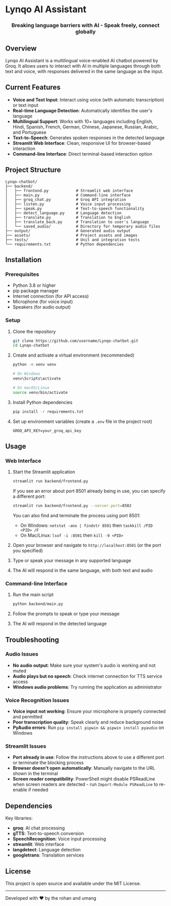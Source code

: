 # Lynqo AI Assistant

<div align="center">
  <h3>Breaking language barriers with AI - Speak freely, connect globally</h3>
</div>

## Overview

Lynqo AI Assistant is a multilingual voice-enabled AI chatbot powered by Groq. It allows users to interact with AI in multiple languages through both text and voice, with responses delivered in the same language as the input.

## Current Features

- **Voice and Text Input**: Interact using voice (with automatic transcription) or text input
- **Real-time Language Detection**: Automatically identifies the user's language
- **Multilingual Support**: Works with 10+ languages including English, Hindi, Spanish, French, German, Chinese, Japanese, Russian, Arabic, and Portuguese
- **Text-to-Speech**: Generates spoken responses in the detected language
- **Streamlit Web Interface**: Clean, responsive UI for browser-based interaction
- **Command-line Interface**: Direct terminal-based interaction option

## Project Structure

```
Lynqo-chatbot/
├── backend/
│   ├── frontend.py            # Streamlit web interface
│   ├── main.py                # Command-line interface
│   ├── groq_chat.py           # Groq API integration
│   ├── listen.py              # Voice input processing
│   ├── speak.py               # Text-to-speech functionality
│   ├── detect_language.py     # Language detection
│   ├── translate.py           # Translation to English
│   ├── translate_back.py      # Translation to user's language
│   └── saved_audio/           # Directory for temporary audio files
├── output/                    # Generated audio output
├── assets/                    # Project assets and images
├── tests/                     # Unit and integration tests
└── requirements.txt           # Python dependencies
```

## Installation

### Prerequisites

- Python 3.8 or higher
- pip package manager
- Internet connection (for API access)
- Microphone (for voice input)
- Speakers (for audio output)

### Setup

1. Clone the repository
   ```bash
   git clone https://github.com/username/Lynqo-chatbot.git
   cd Lynqo-chatbot
   ```

2. Create and activate a virtual environment (recommended)
   ```bash
   python -m venv venv
   
   # On Windows
   venv\Scripts\activate
   
   # On macOS/Linux
   source venv/bin/activate
   ```

3. Install Python dependencies
   ```bash
   pip install -r requirements.txt
   ```

4. Set up environment variables (create a `.env` file in the project root)
   ```
   GROQ_API_KEY=your_groq_api_key
   ```

## Usage

### Web Interface

1. Start the Streamlit application
   ```bash
   streamlit run backend/frontend.py
   ```

   If you see an error about port 8501 already being in use, you can specify a different port:
   ```bash
   streamlit run backend/frontend.py --server.port=8502
   ```
   
   You can also find and terminate the process using port 8501:
   - On Windows: `netstat -ano | findstr 8501` then `taskkill /PID <PID> /F`
   - On Mac/Linux: `lsof -i :8501` then `kill -9 <PID>`

2. Open your browser and navigate to `http://localhost:8501` (or the port you specified)

3. Type or speak your message in any supported language

4. The AI will respond in the same language, with both text and audio

### Command-line Interface

1. Run the main script
   ```bash
   python backend/main.py
   ```

2. Follow the prompts to speak or type your message

3. The AI will respond in the detected language

## Troubleshooting

### Audio Issues

- **No audio output**: Make sure your system's audio is working and not muted
- **Audio plays but no speech**: Check internet connection for TTS service access
- **Windows audio problems**: Try running the application as administrator

### Voice Recognition Issues

- **Voice input not working**: Ensure your microphone is properly connected and permitted
- **Poor transcription quality**: Speak clearly and reduce background noise
- **PyAudio errors**: Run `pip install pipwin && pipwin install pyaudio` on Windows

### Streamlit Issues

- **Port already in use**: Follow the instructions above to use a different port or terminate the blocking process
- **Browser doesn't open automatically**: Manually navigate to the URL shown in the terminal
- **Screen reader compatibility**: PowerShell might disable PSReadLine when screen readers are detected - run `Import-Module PSReadLine` to re-enable if needed

## Dependencies

Key libraries:
- **groq**: AI chat processing
- **gTTS**: Text-to-speech conversion
- **SpeechRecognition**: Voice input processing 
- **streamlit**: Web interface
- **langdetect**: Language detection
- **googletrans**: Translation services

## License

This project is open source and available under the MIT License.

---

Developed with ❤️ by the rohan and umang 
